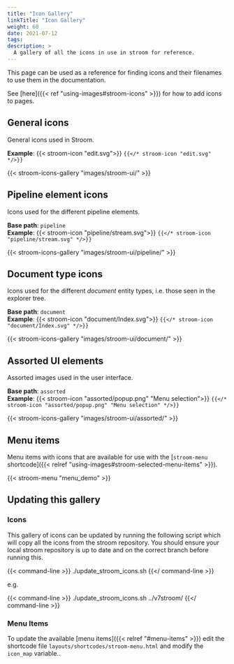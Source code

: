 ```yaml
---
title: "Icon Gallery"
linkTitle: "Icon Gallery"
weight: 60
date: 2021-07-12
tags: 
description: >
  A gallery of all the icons in use in stroom for reference.
---
```


This page can be used as a reference for finding icons and their filenames to use them in the documentation.

See [here]({{< ref "using-images#stroom-icons" >}}) for how to add icons to pages.


## General icons

General icons used in Stroom.

**Example**: {{< stroom-icon "edit.svg">}} `{{</* stroom-icon "edit.svg" */>}}`

{{< stroom-icons-gallery "images/stroom-ui/" >}}


## Pipeline element icons

Icons used for the different pipeline elements.

**Base path**: `pipeline`  
**Example**: {{< stroom-icon "pipeline/stream.svg">}} `{{</* stroom-icon "pipeline/stream.svg" */>}}`

{{< stroom-icons-gallery "images/stroom-ui/pipeline/" >}}


## Document type icons

Icons used for the different _document_ entity types, i.e. those seen in the explorer tree.

**Base path**: `document`  
**Example**: {{< stroom-icon "document/Index.svg">}} `{{</* stroom-icon "document/Index.svg" */>}}`

{{< stroom-icons-gallery "images/stroom-ui/document/" >}}


## Assorted UI elements

Assorted images used in the user interface.

**Base path**: `assorted`  
**Example**: {{< stroom-icon "assorted/popup.png" "Menu selection">}} `{{</* stroom-icon "assorted/popup.png" "Menu selection" */>}}`

{{< stroom-icons-gallery "images/stroom-ui/assorted/" >}}


## Menu items

Menu items with icons that are available for use with the [`stroom-menu` shortcode]({{< relref "using-images#stroom-selected-menu-items" >}}).

{{< stroom-menu "menu_demo" >}}


## Updating this gallery

### Icons

This gallery of icons can be updated by running the following script which will copy all the icons from the stroom repository.
You should ensure your local stroom repository is up to date and on the correct branch before running this.

{{< command-line >}}
./update_stroom_icons.sh <stroom repo root>
{{</ command-line >}}

e.g. 

{{< command-line >}}
./update_stroom_icons.sh ../v7stroom/
{{</ command-line >}}


### Menu Items

To update the available [menu items]({{< relref "#menu-items" >}}) edit the shortcode file `layouts/shortcodes/stroom-menu.html` and modify the `icon_map` variable..
